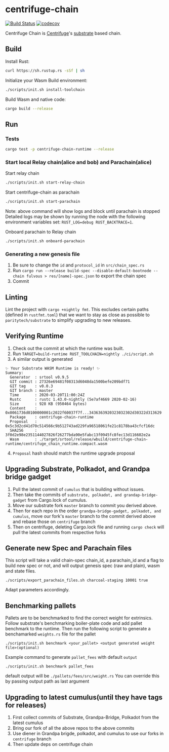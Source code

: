 # centrifuge-chain

[![Build Status](https://travis-ci.com/centrifuge/centrifuge-chain.svg?branch=master)](https://travis-ci.com/centrifuge/centrifuge-chain)
[![codecov](https://codecov.io/gh/centrifuge/centrifuge-chain/branch/master/graph/badge.svg)](https://codecov.io/gh/centrifuge/centrifuge-chain)

Centrifuge Chain is [Centrifuge](https://centrifuge.io)'s [substrate](https://github.com/paritytech/substrate) based chain.

## Build

Install Rust:

```bash
curl https://sh.rustup.rs -sSf | sh
```

Initialize your Wasm Build environment:

```bash
./scripts/init.sh install-toolchain
```

Build Wasm and native code:

```bash
cargo build --release
```

## Run

### Tests

```bash
cargo test -p centrifuge-chain-runtime --release
```

### Start local Relay chain(alice and bob) and Parachain(alice)  

Start relay chain
```bash
./scripts/init.sh start-relay-chain
```

Start  centrifuge-chain as parachain
```bash
./scripts/init.sh start-parachain
```

Note: above command will show logs and block until parachain is stopped  
Detailed logs may be shown by running the node with the following environment variables set: `RUST_LOG=debug RUST_BACKTRACE=1`.

Onboard parachain to Relay chain
```bash
./scripts/init.sh onboard-parachain
```

### Generating a new genesis file

1. Be sure to change the `id` and `protocol_id` in `src/chain_spec.rs`
2. Run `cargo run --release build-spec --disable-default-bootnode --chain fulvous > res/[name]-spec.json` to export the chain spec
3. Commit

## Linting

Lint the project with `cargo +nightly fmt`. This excludes certain paths (defined in `rustfmt.toml`) that we want to stay as close as possible to `paritytech/substrate` to simplify upgrading to new releases.

## Verifying Runtime
1. Check out the commit at which the runtime was built.
2. Run `TARGET=build-runtime RUST_TOOLCHAIN=nightly ./ci/script.sh`
3. A similar output is generated
```
✨ Your Substrate WASM Runtime is ready! ✨
Summary:
  Generator  : srtool v0.9.5
  GIT commit : 27326e69481f08313d6048da1500befe209bdf71
  GIT tag    : v0.0.3
  GIT branch : master
  Time       : 2020-03-20T11:00:24Z
  Rustc      : rustc 1.43.0-nightly (5e7af4669 2020-02-16)
  Size       : 928 KB (950464 bytes)
  Content    : 0x0061736d0100000001c2022f60037f7f...3436363920323032302d30322d313629
  Package    : centrifuge-chain-runtime
  Proposal   : 0x5c3d2cd41d70c514566c9b512743ad229fa96518061fe21c8178ba43cfcf16dc
  SHA256     : 3f0d2e98e2351144027826f26277bda90e5fabc13f0945fc8fec13d116602e2a
  Wasm       : ./target/srtool/release/wbuild/centrifuge-chain-runtime/centrifuge_chain_runtime.compact.wasm
```
4. `Proposal` hash should match the runtime upgrade proposal

## Upgrading Substrate, Polkadot, and Grandpa bridge gadget
1. Pull the latest commit of `cumulus` that is building without issues.
2. Then take the commits of `substrate, polkadot, and grandap-bridge-gadget` from Cargo.lock of cumulus.
3. Move our substrate fork `master` branch to commit you derived above.
4. Then for each repo in the order `grandpa-bridge-gadget, polkadot, and cumulus`, 
   move our fork's `master` branch to the commit derived above and rebase those on `centrifuge` branch
5. Then on centrifuge, deleting Cargo.lock file and running `cargo check`  will pull the latest commits from respective forks 

## Generate new Spec and Parachain files
This script will take a valid chain-spec chain_id, a parachain_id and a flag to build new spec or not, and will output genesis spec (raw and plain), wasm and state files.
```shell
./scripts/export_parachain_files.sh charcoal-staging 10001 true
```
Adapt parameters accordingly.

## Benchmarking pallets
Pallets are to be benchmarked to find the correct weight for extrinsics. Follow substrate's benchmarking boiler-plate code
and add pallet benchmark to the runtime. Then run the following script to generate a benchamarked `weights.rs` file for the pallet
```shell
./scripts/init.sh benchmark <your_pallet> <output generated weight file>(optional)
```

Example command to generate `pallet_fees` with default `output`
```shell
./scripts/init.sh benchmark pallet_fees
```

default output will be `./pallets/fees/src/weight.rs`
You can override this by passing output path as last argument

## Upgrading to latest cumulus(until they have tags for releases)
1. First collect commits of Substrate, Grandpa-Bridge, Polkadot from the latest cumulus
2. Bring our fork of all the above repos to the above commits
3. Use diener in Grandpa brigde, polkadot, and cumulus to use our forks in `centrifuge` branch
4. Then update deps on centrifuge chain
